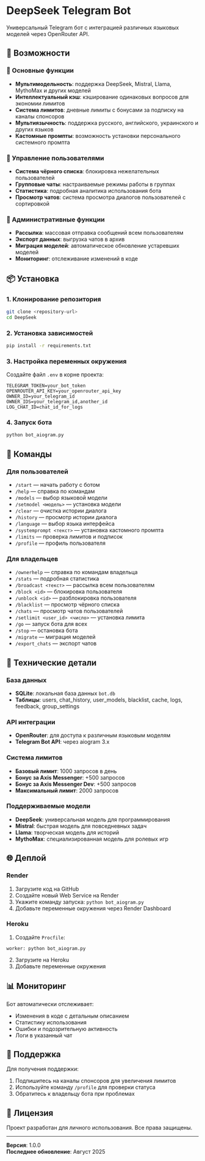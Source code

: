 # DeepSeek Telegram Bot

Универсальный Telegram бот с интеграцией различных языковых моделей через OpenRouter API.

## 🚀 Возможности

### 🤖 Основные функции
- **Мультимодельность**: поддержка DeepSeek, Mistral, Llama, MythoMax и других моделей
- **Интеллектуальный кэш**: кэширование одинаковых вопросов для экономии лимитов
- **Система лимитов**: дневные лимиты с бонусами за подписку на каналы спонсоров
- **Мультиязычность**: поддержка русского, английского, украинского и других языков
- **Кастомные промпты**: возможность установки персонального системного промпта

### 👥 Управление пользователями
- **Система чёрного списка**: блокировка нежелательных пользователей
- **Групповые чаты**: настраиваемые режимы работы в группах
- **Статистика**: подробная аналитика использования бота
- **Просмотр чатов**: система просмотра диалогов пользователей с сортировкой

### 🔧 Административные функции
- **Рассылка**: массовая отправка сообщений всем пользователям
- **Экспорт данных**: выгрузка чатов в архив
- **Миграция моделей**: автоматическое обновление устаревших моделей
- **Мониторинг**: отслеживание изменений в коде

## 📦 Установка

### 1. Клонирование репозитория
```bash
git clone <repository-url>
cd DeepSeek
```

### 2. Установка зависимостей
```bash
pip install -r requirements.txt
```

### 3. Настройка переменных окружения
Создайте файл `.env` в корне проекта:
```env
TELEGRAM_TOKEN=your_bot_token
OPENROUTER_API_KEY=your_openrouter_api_key
OWNER_ID=your_telegram_id
OWNER_IDS=your_telegram_id,another_id
LOG_CHAT_ID=chat_id_for_logs
```

### 4. Запуск бота
```bash
python bot_aiogram.py
```

## 🎯 Команды

### Для пользователей
- `/start` — начать работу с ботом
- `/help` — справка по командам
- `/models` — выбор языковой модели
- `/setmodel <модель>` — установка модели
- `/clear` — очистка истории диалога
- `/history` — просмотр истории диалога
- `/language` — выбор языка интерфейса
- `/systemprompt <текст>` — установка кастомного промпта
- `/limits` — проверка лимитов и подписок
- `/profile` — профиль пользователя

### Для владельцев
- `/ownerhelp` — справка по командам владельца
- `/stats` — подробная статистика
- `/broadcast <текст>` — рассылка всем пользователям
- `/block <id>` — блокировка пользователя
- `/unblock <id>` — разблокировка пользователя
- `/blacklist` — просмотр чёрного списка
- `/chats` — просмотр чатов пользователей
- `/setlimit <user_id> <число>` — установка лимита
- `/go` — запуск бота для всех
- `/stop` — остановка бота
- `/migrate` — миграция моделей
- `/export_chats` — экспорт чатов

## 🔧 Технические детали

### База данных
- **SQLite**: локальная база данных `bot.db`
- **Таблицы**: users, chat_history, user_models, blacklist, cache, logs, feedback, group_settings

### API интеграции
- **OpenRouter**: для доступа к различным языковым моделям
- **Telegram Bot API**: через aiogram 3.x

### Система лимитов
- **Базовый лимит**: 1000 запросов в день
- **Бонус за Axis Messenger**: +500 запросов
- **Бонус за Axis Messenger Dev**: +500 запросов
- **Максимальный лимит**: 2000 запросов

### Поддерживаемые модели
- **DeepSeek**: универсальная модель для программирования
- **Mistral**: быстрая модель для повседневных задач
- **Llama**: творческая модель для историй
- **MythoMax**: специализированная модель для ролевых игр

## 🌐 Деплой

### Render
1. Загрузите код на GitHub
2. Создайте новый Web Service на Render
3. Укажите команду запуска: `python bot_aiogram.py`
4. Добавьте переменные окружения через Render Dashboard

### Heroku
1. Создайте `Procfile`:
```
worker: python bot_aiogram.py
```
2. Загрузите на Heroku
3. Добавьте переменные окружения

## 📊 Мониторинг

Бот автоматически отслеживает:
- Изменения в коде с детальным описанием
- Статистику использования
- Ошибки и подозрительную активность
- Логи в указанный чат

## 🤝 Поддержка

Для получения поддержки:
1. Подпишитесь на каналы спонсоров для увеличения лимитов
2. Используйте команду `/profile` для проверки статуса
3. Обратитесь к владельцу бота при проблемах

## 📝 Лицензия

Проект разработан для личного использования. Все права защищены.

---

**Версия**: 1.0.0  
**Последнее обновление**: Август 2025 